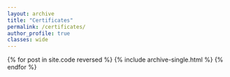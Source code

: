 ```yaml
---
layout: archive
title: "Certificates"
permalink: /certificates/
author_profile: true
classes: wide
---
```


{% for post in site.code reversed %}
  {% include archive-single.html %}
{% endfor %}
